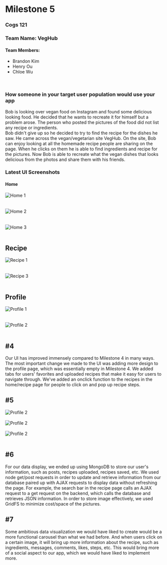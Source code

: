 # Milestone 5

### Cogs 121
### Team Name: VegHub
#### Team Members:
* Brandon Kim 
* Henry Ou 
* Chloe Wu
</br>

### How someone in your target user population would use your app
Bob is looking over vegan food on Instagram and found some delicious looking food. He decided that he wants to recreate it for himself but a problem arose. The person who posted the pictures of the food did not list any recipe or ingredients.</br> Bob didn't give up so he decided to try to find the recipe for the dishes he saw. He came across the vegan/vegetarian site VegHub. On the site, Bob can enjoy looking at all the homemade recipe people are sharing on the page. When he clicks on them he is able to find ingredients and recipe for the pictures. Now Bob is able to recreate what the vegan dishes that looks delicious from the photos  and share them with his friends.
</br>


### Latest UI Screenshots
#### Home

![Home 1](https://github.com/henrywuo/VegHub/blob/master/milestone5/home1.PNG)</br></br></br>
![Home 2](https://github.com/henrywuo/VegHub/blob/master/milestone5/home2.png)</br></br></br>
![Home 3](https://github.com/henrywuo/VegHub/blob/master/milestone5/home3.PNG)</br></br>

## Recipe
![Recipe 1](https://github.com/henrywuo/VegHub/blob/master/milestone5/recipe1.PNG)</br></br></br>
![Recipe 3](https://github.com/henrywuo/VegHub/blob/master/milestone5/recipe2.PNG)</br></br>


## Profile
![Profile 1](https://github.com/henrywuo/VegHub/blob/master/milestone5/profile1.PNG)</br></br></br>
![Profile 2](https://github.com/henrywuo/VegHub/blob/master/milestone5/profile2.PNG)</br></br>

## #4
Our UI has improved immensely compared to Milestone 4 in many ways. The most important change we made to the UI was adding more design to the profile page, which was essentially empty in Milestone 4. We added tabs for users' favorites and uploaded recipes that make it easy for users to navigate through. We've added an onclick function to the recipes in the home/recipe page for people to click on and pop up recipe steps.

## #5
![Profile 2](https://github.com/henrywuo/VegHub/blob/master/milestone5/display1.PNG)</br></br>
![Profile 2](https://github.com/henrywuo/VegHub/blob/master/milestone5/display2.PNG)</br></br>
![Profile 2](https://github.com/henrywuo/VegHub/blob/master/milestone5/display3.PNG)</br></br>

## #6
For our data display, we ended up using MongoDB to store our user's information, such as posts, recipes uploaded, recipes saved, etc. We used node get/post requests in order to update and retrieve information from our database paired up with AJAX requests to display data without refreshing the page. For example, the search bar in the recipe page calls an AJAX request to a get request on the backend, which calls the database and retrieves JSON information. In order to store image effectively, we used GridFS to minimize cost/space of the pictures.

## #7
Some ambitious data visualization we would have liked to create would be a more functional carousel than what we had before. And when users click on a certain image, it will bring up more information about the recipe, such as ingredients, messages, comments, likes, steps, etc. This would bring more of a social aspect to our app, which we would have liked to implement more.

